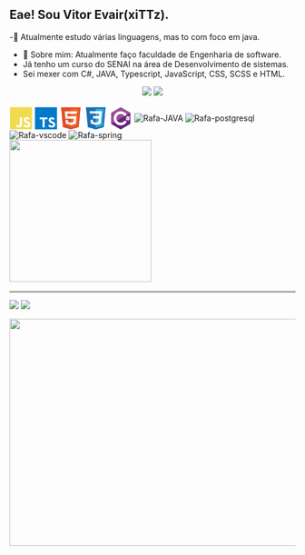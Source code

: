 ## Eae! Sou Vitor Evair(xiTTz).

 -🔭 Atualmente estudo várias linguagens, mas to com foco em java.
 - 💬 Sobre mim: Atualmente faço faculdade de Engenharia de software.
 - Já tenho um curso do SENAI na área de Desenvolvimento de sistemas.
 - Sei mexer com C#, JAVA, Typescript, JavaScript, CSS, SCSS e HTML.


 <div align="center">
  <img height="100em" witdh="50em"  src="https://github-readme-stats.vercel.app/api?username=xiTTz2&show_icons=true&theme=dark&include_all_commits=true&count_private=true"/>
  <img height="100em" witdh="50em" src="https://github-readme-stats.vercel.app/api/top-langs/?username=xiTTz2&layout=compact&langs_count=7&theme=dark"/>
</div>

<div style="display: inline_block"><br>
  
  <img align="center" alt="Rafa-Js" height="40" width="40" src="https://raw.githubusercontent.com/devicons/devicon/master/icons/javascript/javascript-plain.svg">
  
  <img align="center" alt="Rafa-Ts" height="40" width="40" src="https://raw.githubusercontent.com/devicons/devicon/master/icons/typescript/typescript-plain.svg">
  
  <img align="center" alt="Rafa-HTML" height="40" width="40" src="https://raw.githubusercontent.com/devicons/devicon/master/icons/html5/html5-original.svg">
  
  <img align="center" alt="Rafa-CSS" height="40" width="40" src="https://raw.githubusercontent.com/devicons/devicon/master/icons/css3/css3-original.svg">
 
  <img align="center" alt="Rafa-Csharp" height="40" width="40" src="https://raw.githubusercontent.com/devicons/devicon/master/icons/csharp/csharp-original.svg">
  
  <img align="center" alt="Rafa-JAVA" height="40" width="40" src="https://cdn.jsdelivr.net/gh/devicons/devicon/icons/java/java-plain.svg">
  
  <img align="center" alt="Rafa-postgresql" height="40" width="40" src="https://cdn.jsdelivr.net/gh/devicons/devicon/icons/postgresql/postgresql-plain.svg" />

  <img align="center" alt="Rafa-vscode" height="40" width="40" src="https://cdn.jsdelivr.net/gh/devicons/devicon/icons/vscode/vscode-original.svg" />
  
  <img align="center" alt="Rafa-spring" height="40" width="40" src="https://cdn.jsdelivr.net/gh/devicons/devicon/icons/spring/spring-original.svg" />
  
  <div >
    
     
  </div>
  
  <img src="https://user-images.githubusercontent.com/62162703/157573403-9e94afd3-d229-4315-86e9-d88de747ede1.gif" width="250" height="250" id="kyle"/>
   

  </div>

<hr></hr>

<div>
  
  <a href="https://instagram.com/vitor.evair" style="background-color='black;'" target="_black"><img src="https://img.shields.io/badge/-Instagram-%23E4405F?style=for-the-badge&logo=instagram&logoColor=white" target="_blank"></a>
  <a href="https://steamcommunity.com/id/xittzlindomaravilhoso" style="background-color='black;'" target="_black"><img src="https://img.shields.io/badge/Steam-000000?style=for-the-badge&logo=steam&logoColor=white" target="_blank"></a>
  
  
   <img src="https://user-images.githubusercontent.com/62162703/157567790-5e173ac7-8f69-4451-a087-af50550055ee.gif" width="1000" height="400"/>
  
  
</div>



